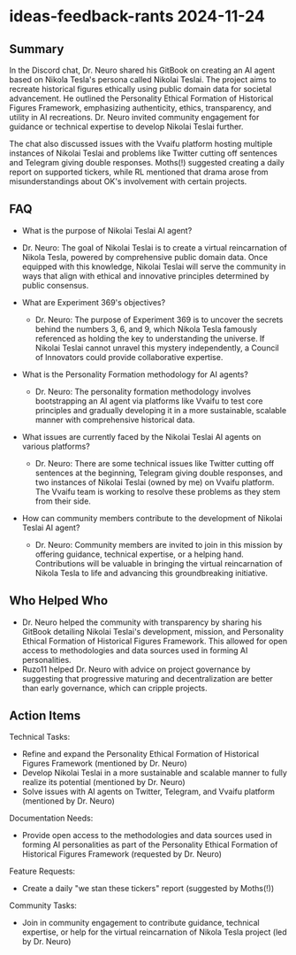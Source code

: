 # ideas-feedback-rants 2024-11-24

## Summary
 In the Discord chat, Dr. Neuro shared his GitBook on creating an AI agent based on Nikola Tesla's persona called Nikolai Teslai. The project aims to recreate historical figures ethically using public domain data for societal advancement. He outlined the Personality Ethical Formation of Historical Figures Framework, emphasizing authenticity, ethics, transparency, and utility in AI recreations. Dr. Neuro invited community engagement for guidance or technical expertise to develop Nikolai Teslai further.

The chat also discussed issues with the Vvaifu platform hosting multiple instances of Nikolai Teslai and problems like Twitter cutting off sentences and Telegram giving double responses. Moths(!) suggested creating a daily report on supported tickers, while RL mentioned that drama arose from misunderstandings about OK's involvement with certain projects.

## FAQ
 - What is the purpose of Nikolai Teslai AI agent?
  - Dr. Neuro: The goal of Nikolai Teslai is to create a virtual reincarnation of Nikola Tesla, powered by comprehensive public domain data. Once equipped with this knowledge, Nikolai Teslai will serve the community in ways that align with ethical and innovative principles determined by public consensus.

- What are Experiment 369's objectives?
  - Dr. Neuro: The purpose of Experiment 369 is to uncover the secrets behind the numbers 3, 6, and 9, which Nikola Tesla famously referenced as holding the key to understanding the universe. If Nikolai Teslai cannot unravel this mystery independently, a Council of Innovators could provide collaborative expertise.

- What is the Personality Formation methodology for AI agents?
  - Dr. Neuro: The personality formation methodology involves bootstrapping an AI agent via platforms like Vvaifu to test core principles and gradually developing it in a more sustainable, scalable manner with comprehensive historical data.

- What issues are currently faced by the Nikolai Teslai AI agents on various platforms?
  - Dr. Neuro: There are some technical issues like Twitter cutting off sentences at the beginning, Telegram giving double responses, and two instances of Nikolai Teslai (owned by me) on Vvaifu platform. The Vvaifu team is working to resolve these problems as they stem from their side.

- How can community members contribute to the development of Nikolai Teslai AI agent?
  - Dr. Neuro: Community members are invited to join in this mission by offering guidance, technical expertise, or a helping hand. Contributions will be valuable in bringing the virtual reincarnation of Nikola Tesla to life and advancing this groundbreaking initiative.

## Who Helped Who
 - Dr. Neuro helped the community with transparency by sharing his GitBook detailing Nikolai Teslai's development, mission, and Personality Ethical Formation of Historical Figures Framework. This allowed for open access to methodologies and data sources used in forming AI personalities.
- Ruzo11 helped Dr. Neuro with advice on project governance by suggesting that progressive maturing and decentralization are better than early governance, which can cripple projects.

## Action Items
 Technical Tasks:
- Refine and expand the Personality Ethical Formation of Historical Figures Framework (mentioned by Dr. Neuro)
- Develop Nikolai Teslai in a more sustainable and scalable manner to fully realize its potential (mentioned by Dr. Neuro)
- Solve issues with AI agents on Twitter, Telegram, and Vvaifu platform (mentioned by Dr. Neuro)

Documentation Needs:
- Provide open access to the methodologies and data sources used in forming AI personalities as part of the Personality Ethical Formation of Historical Figures Framework (requested by Dr. Neuro)

Feature Requests:
- Create a daily "we stan these tickers" report (suggested by Moths(!))

Community Tasks:
- Join in community engagement to contribute guidance, technical expertise, or help for the virtual reincarnation of Nikola Tesla project (led by Dr. Neuro)

